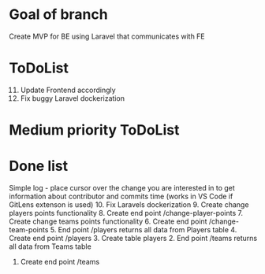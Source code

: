 # Goal of branch
Create MVP for BE using Laravel that communicates with FE

# ToDoList
11. Update Frontend accordingly
12. Fix buggy Laravel dockerization

# Medium priority ToDoList

# Done list
Simple log - place cursor over the change you are interested in to get information about contributor and commits time (works in VS Code if GitLens extenson is used)
10. Fix Laravels dockerization
9. Create change players points functionality
8. Create end point /change-player-points
7. Create change teams points functionality
6. Create end point /change-team-points
5. End point /players returns all data from Players table
4. Create end point /players
3. Create table players
2. End point /teams returns all data from Teams table
1. Create end point /teams
